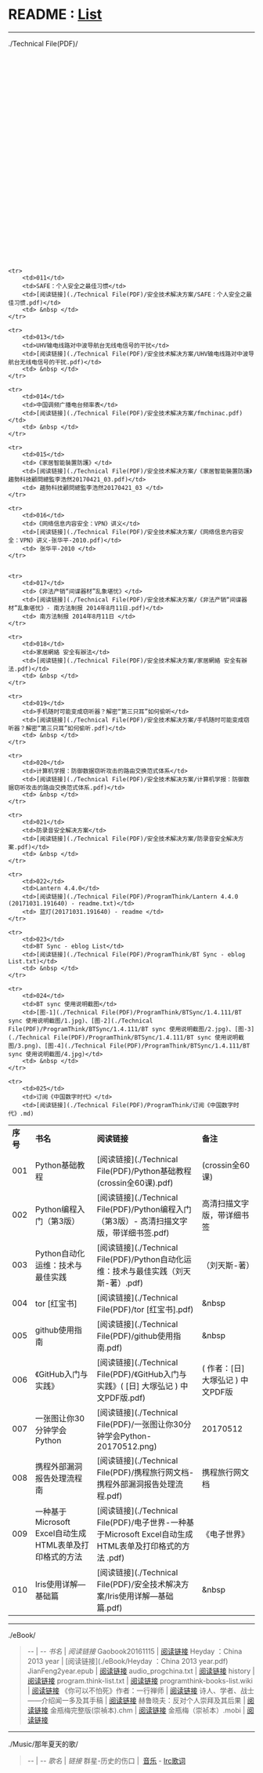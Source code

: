 # README : [List](https://taoste.github.io/Hello-World/)

--------------------------------------------------------------------

./Technical File(PDF)/

<table>
  
    <tr><td><B>序号</B></td>
        <td><B>书名</B></td>
        <td><B>阅读链接</B></td>
        <td><B>备注</B></td>
    </tr>   
  
    <tr>
        <td>001</td>
        <td>Python基础教程</td>
        <td>[阅读链接](./Technical File(PDF)/Python基础教程(crossin全60课).pdf)</td>
        <td>(crossin全60课)</td>
    </tr>    
  
      <tr>
        <td>002</td>
        <td>Python编程入门（第3版）</td>
        <td> [阅读链接](./Technical File(PDF)/Python编程入门（第3版）- 高清扫描文字版，带详细书签.pdf)</td>
        <td>高清扫描文字版，带详细书签</td>
    </tr> 
  
    <tr>
        <td>003</td>
        <td>Python自动化运维：技术与最佳实践</td>
        <td>[阅读链接](./Technical File(PDF)/Python自动化运维：技术与最佳实践（刘天斯-著）.pdf)</td>
        <td>（刘天斯-著）</td>
    </tr>    

    <tr>
        <td>004</td>
        <td>tor [红宝书]</td>
        <td>[阅读链接](./Technical File(PDF)/tor [红宝书].pdf)</td>
        <td> &nbsp </td>
    </tr>    

    <tr>
        <td>005</td>
        <td>github使用指南</td>
        <td>[阅读链接](./Technical File(PDF)/github使用指南.pdf)</td>
        <td> &nbsp </td>
    </tr>    

    <tr>
        <td>006</td>
        <td>《GitHub入门与实践》</td>
        <td>[阅读链接](./Technical File(PDF)/《GitHub入门与实践》( [日] 大塚弘记 ) 中文PDF版.pdf)</td>
        <td> ( 作者：[日] 大塚弘记 ) 中文PDF版 </td>
    </tr>  

    <tr>
        <td>007</td>
        <td>一张图让你30分钟学会Python</td>
        <td>[阅读链接](./Technical File(PDF)/一张图让你30分钟学会Python-20170512.png)</td>
        <td> 20170512 </td>
    </tr>    

    <tr>
        <td>008</td>
        <td>携程外部漏洞报告处理流程南</td>
        <td>[阅读链接](./Technical File(PDF)/携程旅行网文档-携程外部漏洞报告处理流程.pdf)</td>
        <td> 携程旅行网文档 </td>
    </tr>    

    <tr>
        <td>009</td>
        <td>一种基于Microsoft Excel自动生成HTML表单及打印格式的方法</td>
        <td>[阅读链接](./Technical File(PDF)/电子世界-一种基于Microsoft Excel自动生成HTML表单及打印格式的方法 .pdf)</td>
        <td> 《电子世界》 </td>
    </tr>    


    <tr>
        <td>010</td>
        <td>Iris使用详解—基础篇</td>
        <td>[阅读链接](./Technical File(PDF)/安全技术解决方案/Iris使用详解—基础篇.pdf)</td>
        <td> &nbsp </td>
    </tr>    
    
    
	<tr>
        <td>011</td>
        <td>SAFE：个人安全之最佳习惯</td>
        <td>[阅读链接](./Technical File(PDF)/安全技术解决方案/SAFE：个人安全之最佳习惯.pdf)</td>
        <td> &nbsp </td>
    </tr>    

	<tr>
        <td>013</td>
        <td>UHV输电线路对中波导航台无线电信号的干扰</td>
        <td>[阅读链接](./Technical File(PDF)/安全技术解决方案/UHV输电线路对中波导航台无线电信号的干扰.pdf)</td>
        <td> &nbsp </td>
    </tr>    

	<tr>
        <td>014</td>
        <td>中国调频广播电台频率表</td>
        <td>[阅读链接](./Technical File(PDF)/安全技术解决方案/fmchinac.pdf)</td>
        <td> &nbsp </td>
    </tr>    
    
	<tr>
        <td>015</td>
        <td>《家居智能裝置防護》</td>
        <td>[阅读链接](./Technical File(PDF)/安全技术解决方案/《家居智能裝置防護》趨勢科技顧問總監李浩然20170421_03.pdf)</td>
        <td> 趨勢科技顧問總監李浩然20170421_03 </td>
    </tr>    
	
	<tr>
        <td>016</td>
        <td>《网络信息内容安全：VPN》讲义</td>
        <td>[阅读链接](./Technical File(PDF)/安全技术解决方案/《网络信息内容安全：VPN》讲义-张华平-2010.pdf)</td>
        <td> 张华平-2010 </td>
    </tr>    

	
	<tr>
        <td>017</td>
        <td>《非法产销“间谍器材”乱象堪忧》</td>
        <td>[阅读链接](./Technical File(PDF)/安全技术解决方案/《非法产销“间谍器材”乱象堪忧》- 南方法制报 2014年8月11日.pdf)</td>
        <td> 南方法制报 2014年8月11日 </td>
    </tr>    
    
	<tr>
        <td>018</td>
        <td>家居網絡 安全有辦法</td>
        <td>[阅读链接](./Technical File(PDF)/安全技术解决方案/家居網絡 安全有辦法.pdf)</td>
        <td> &nbsp </td>
    </tr>  
	
	<tr>
        <td>019</td>
        <td>手机随时可能变成窃听器？解密“第三只耳”如何偷听</td>
        <td>[阅读链接](./Technical File(PDF)/安全技术解决方案/手机随时可能变成窃听器？解密“第三只耳”如何偷听.pdf)</td>
        <td> &nbsp </td>
    </tr>  

	<tr>
        <td>020</td>
        <td>计算机学报：防御数据窃听攻击的路由交换范式体系</td>
        <td>[阅读链接](./Technical File(PDF)/安全技术解决方案/计算机学报：防御数据窃听攻击的路由交换范式体系.pdf)</td>
        <td> &nbsp </td>
    </tr>  
	
	<tr>
        <td>021</td>
        <td>防录音安全解决方案</td>
        <td>[阅读链接](./Technical File(PDF)/安全技术解决方案/防录音安全解决方案.pdf)</td>
        <td> &nbsp </td>
    </tr>  

	<tr>
        <td>022</td>
        <td>Lantern 4.4.0</td>
        <td>[阅读链接](./Technical File(PDF)/ProgramThink/Lantern 4.4.0 (20171031.191640) - readme.txt)</td>
        <td> 蓝灯(20171031.191640) - readme </td>
    </tr>  
	
	<tr>
        <td>023</td>
        <td>BT Sync - eblog List</td>
        <td>[阅读链接](./Technical File(PDF)/ProgramThink/BT Sync - eblog List.txt)</td>
        <td> &nbsp </td>
    </tr>  

	<tr>
        <td>024</td>
        <td>BT sync 使用说明截图</td>
        <td>[图-1](./Technical File(PDF)/ProgramThink/BTSync/1.4.111/BT sync 使用说明截图/1.jpg)、[图-2](./Technical File(PDF)/ProgramThink/BTSync/1.4.111/BT sync 使用说明截图/2.jpg)、[图-3](./Technical File(PDF)/ProgramThink/BTSync/1.4.111/BT sync 使用说明截图/3.png)、[图-4](./Technical File(PDF)/ProgramThink/BTSync/1.4.111/BT sync 使用说明截图/4.jpg)</td>
        <td> &nbsp </td>
    </tr>  
	
	<tr>
        <td>025</td>
        <td>订阅《中国数字时代》</td>
        <td>[阅读链接](./Technical File(PDF)/ProgramThink/订阅《中国数字时代》.md)
   </td>

</table>

--------------------------------------------------------------------

./eBook/
> -- | --
> *书名* | *阅读链接*
> Gaobook20161115  | [阅读链接](./eBook/Gaobook20161115.pdf)
> Heyday ：China 2013 year  | [阅读链接](./eBook/Heyday ：China 2013 year.pdf)
> JianFeng2year.epub  | [阅读链接](./eBook/JianFeng2year.epub)
> audio_progchina.txt  | [阅读链接](./eBook/audio_progchina.txt)
> history  | [阅读链接](./eBook/history.pdf)
> program.think-list.txt  | [阅读链接](./eBook/program.think-list.txt)
> programthink-books-list.wiki  | [阅读链接](./eBook/programthink-books-list.wiki)
> 《你可以不怕死》作者：一行禅师  | [阅读链接](./eBook/《你可以不怕死》作者：一行禅师.pdf)
> 诗人、学者、战士——介绍闻一多及其手稿  | [阅读链接](./eBook/诗人、学者、战士——介绍闻一多及其手稿P020101123491278395003.pdf)
> 赫鲁晓夫：反对个人崇拜及其后果  | [阅读链接](./eBook/赫鲁晓夫：反对个人崇拜及其后果.pdf)
> 金瓶梅完整版(崇禎本).chm  | [阅读链接](./eBook/金瓶梅完整版(崇禎本).chm)
> 金瓶梅（崇祯本）.mobi  | [阅读链接](./eBook/金瓶梅（崇祯本）.mobi)

--------------------------------------------------------------------

./Music/那年夏天的歌/
> -- | --
> *歌名* | *链接*
> 群星-历史的伤口 |  [音乐](./Music/%E9%82%A3%E5%B9%B4%E5%A4%8F%E5%A4%A9%E7%9A%84%E6%AD%8C/%E7%BE%A4%E6%98%9F-%E5%8E%86%E5%8F%B2%E7%9A%84%E4%BC%A4%E5%8F%A3.mp3) - [lrc歌词](./Music/%E9%82%A3%E5%B9%B4%E5%A4%8F%E5%A4%A9%E7%9A%84%E6%AD%8C/%E7%BE%A4%E6%98%9F-%E5%8E%86%E5%8F%B2%E7%9A%84%E4%BC%A4%E5%8F%A3.lrc)
